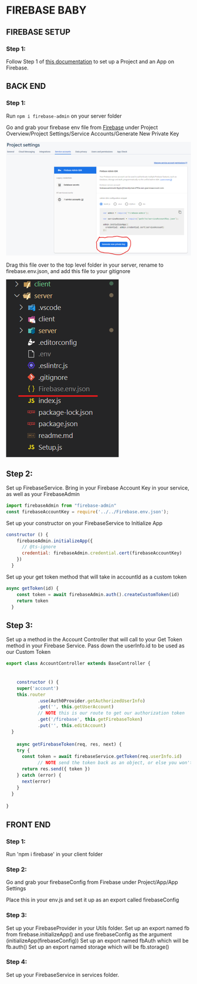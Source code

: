 # FIREBASE BABY

## FIREBASE SETUP

### Step 1:
Follow Step 1 of [this documentation](https://firebase.google.com/docs/web/setup#create-firebase-project-and-app) to set up a Project and an App on Firebase.

## BACK END

### Step 1:
Run `npm i firebase-admin` on your server folder

Go and grab your firebase env file from [Firebase](https://firebase.google.com/)
under Project Overview/Project Settings/Service Accounts/Generate New Private Key

![firebase-env](../firebase-lecture.client/src/assets/img/Screenshot%202022-05-12%20143642.png)

Drag this file over to the top level folder in your server, rename to firebase.env.json, and add this file to your gitignore

![server-folder](../firebase-lecture.client/src/assets/img/Screenshot%202022-05-12%20145041.png)

## Step 2:
Set up FirebaseService.
Bring in your Firebase Account Key in your service, as well as your FirebaseAdmin

```js
import firebaseAdmin from "firebase-admin"
const firebaseAccountKey = require('../../Firebase.env.json');
```

Set up your constructor on your FirebaseService to Initialize App

```js
constructor () {
    firebaseAdmin.initializeApp({
      // @ts-ignore
      credential: firebaseAdmin.credential.cert(firebaseAccountKey)
    })
  }
```

Set up your get token method that will take in accountId as a custom token

```js
async getToken(id) {
    const token = await firebaseAdmin.auth().createCustomToken(id)
    return token
  }
```

## Step 3:

Set up a method in the Account Controller that will call to your Get Token method in your Firebase Service. Pass down the userInfo.id to be used as our Custom Token

```js
export class AccountController extends BaseController {


	constructor () {
  	super('account')
    this.router
			.use(Auth0Provider.getAuthorizedUserInfo)
			.get('', this.getUserAccount)
			// NOTE this is our route to get our authorization token
			.get('/firebase', this.getFirebaseToken)
			.put('', this.editAccount)
  }

	async getFirebaseToken(req, res, next) {
    try {
      const token = await firebaseService.getToken(req.userInfo.id)
			// NOTE send the token back as an object, or else you won't be able to target it if needed
      return res.send({ token })
    } catch (error) {
      next(error)
    }
  }

}
```


## FRONT END

### Step 1:
Run 'npm i firebase' in your client folder

### Step 2:
Go and grab your firebaseConfig from Firebase under Project/App/App Settings

Place this in your env.js and set it up as an export called firebaseConfig

### Step 3:
Set up your FirebaseProvider in your Utils folder.
Set up an export named fb from firebase.initializeApp()	and use firebaseConfig as the argument (initializeApp(firebaseConfig))
Set up an export named fbAuth which will be fb.auth()
Set up an export named storage which will be fb.storage()

### Step 4:
Set up your FirebaseService in services folder.